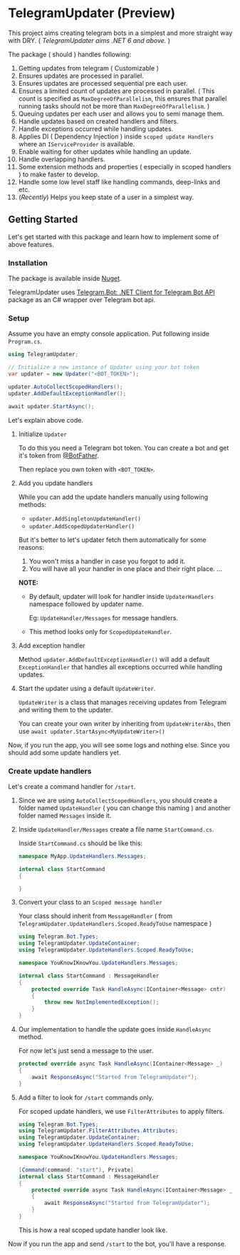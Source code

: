 # TelegramUpdater (Preview)

This project aims creating telegram bots in a simplest and more straight way
with DRY.
( _TelegramUpdater aims .NET 6 and above._ )

The package ( should ) handles following:

1. Getting updates from telegram ( Customizable )
2. Ensures updates are processed in parallel.
3. Ensures updates are processed sequential pre each user.
4. Ensures a limited count of updates are processed in parallel. ( This count
is specified as `MaxDegreeOfParallelism`, this ensures that parallel running
tasks should not be more than `MaxDegreeOfParallelism`. )
5. Queuing updates per each user and allows you to semi manage them.
6. Handle updates based on created handlers and filters.
7. Handle exceptions occurred while handling updates.
8. Applies DI ( Dependency Injection ) inside `scoped update Handlers` where an
`IServiceProvider` is available.
9. Enable waiting for other updates while handling an update.
10. Handle overlapping handlers.
11. Some extension methods and properties ( especially in scoped handlers ) to
make faster to develop.
12. Handle some low level staff like handling commands, deep-links and etc.
13. (_Recently_) Helps you keep state of a user in a simplest way.

## Getting Started

Let's get started with this package and learn how to implement some of above
features.

### Installation

The package is available inside
[Nuget](https://www.nuget.org/packages/TelegramUpdater/).

TelegramUpdater uses
[Telegram.Bot: .NET Client for Telegram Bot API](https://github.com/TelegramBots/Telegram.Bot)
package as an C# wrapper over Telegram bot api.

### Setup

Assume you have an empty console application. Put following inside `Program.cs`.

```csharp
using TelegramUpdater;

// Initialize a new instance of Updater using your bot token
var updater = new Updater("<BOT_TOKEN>");

updater.AutoCollectScopedHandlers();
updater.AddDefaultExceptionHandler();

await updater.StartAsync();
```

Let's explain above code.

1. Initialize `Updater`

    To do this you need a Telegram bot token. You can create a bot and get it's
    token from [@BotFather](https://t.me/BotFather).

    Then replace you own token with `<BOT_TOKEN>`.

2. Add you update handlers

    While you can add the update handlers manually using following methods:
    - `updater.AddSingletonUpdateHandler()`
    - `updater.AddScopedUpdaterHandler()`

    But it's better to let's updater fetch them automatically for some reasons:

    1. You won't miss a handler in case you forgot to add it.
    2. You will have all your handler in one place and their right place.
    ...

    **NOTE:**
    - By default, updater will look for handler inside `UpdaterHandlers` namespace
      followed by updater name.

      Eg: `UpdateHandler/Messages` for message handlers.

    - This method looks only for `ScopedUpdateHandler`.

3. Add exception handler

    Method `updater.AddDefaultExceptionHandler()` will add a default `ExceptionHandler`
    that handles all exceptions occurred while handling updates.

4. Start the updater using a default `UpdateWriter`.

    `UpdateWriter` is a class that manages receiving updates from Telegram and
    writing them to the updater.

    You can create your own writer by inheriting from `UpdateWriterAbs`, then
    use `await updater.StartAsync<MyUpdateWriter>()`

Now, if you run the app, you will see some logs and nothing else. Since you should
add some update handlers yet.

### Create update handlers

Let's create a command handler for `/start`.

1. Since we are using `AutoCollectScopedHandlers`, you should create a folder named
`UpdateHandler` ( you can change this naming ) and another folder named `Messages`
inside it.

2. Inside `UpdateHandler/Messages` create a file name `StartCommand.cs`.

    Inside `StartCommand.cs` should be like this:

    ```csharp
    namespace MyApp.UpdateHandlers.Messages;

    internal class StartCommand
    {

    }
    ```

3. Convert your class to an `Scoped message handler`

    Your class should inherit from `MessageHandler`
    ( from `TelegramUpdater.UpdateHandlers.Scoped.ReadyToUse` namespace )

    ```csharp
    using Telegram.Bot.Types;
    using TelegramUpdater.UpdateContainer;
    using TelegramUpdater.UpdateHandlers.Scoped.ReadyToUse;

    namespace YouKnowIKnowYou.UpdateHandlers.Messages;

    internal class StartCommand : MessageHandler
    {
        protected override Task HandleAsync(IContainer<Message> cntr)
        {
            throw new NotImplementedException();
        }
    }
    ```

4. Our implementation to handle the update goes inside `HandleAsync` method.

    For now let's just send a message to the user.

    ```csharp
    protected override async Task HandleAsync(IContainer<Message> _)
    {
        await ResponseAsync("Started from TelegramUpdater");
    }
    ```

5. Add a filter to look for `/start` commands only.

    For scoped update handlers, we use `FilterAttributes` to apply filters.

    ```csharp
    using Telegram.Bot.Types;
    using TelegramUpdater.FilterAttributes.Attributes;
    using TelegramUpdater.UpdateContainer;
    using TelegramUpdater.UpdateHandlers.Scoped.ReadyToUse;

    namespace YouKnowIKnowYou.UpdateHandlers.Messages;

    [Command(command: "start"), Private]
    internal class StartCommand : MessageHandler
    {
        protected override async Task HandleAsync(IContainer<Message> _)
        {
            await ResponseAsync("Started from TelegramUpdater");
        }
    }
    ```

    This is how a real scoped update handler look like.

Now if you run the app and send `/start` to the bot, you'll have a response.
